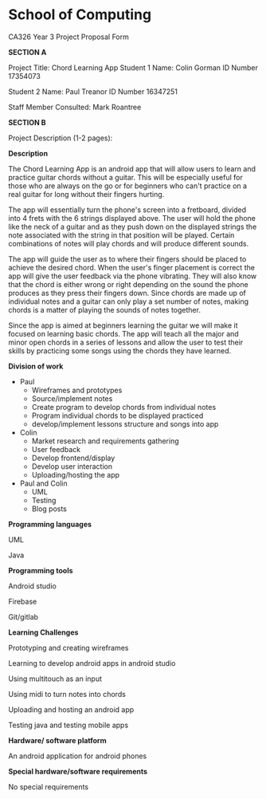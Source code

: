 # School of Computing
CA326 Year 3 Project Proposal Form

**SECTION A**

Project Title: Chord Learning App
Student 1 Name: Colin Gorman      ID Number 17354073

Student 2 Name: Paul Treanor     ID Number   16347251

Staff Member Consulted: Mark Roantree

  **SECTION B**

Project Description (1-2 pages):

**Description**

The Chord Learning App is an android app that will allow users to learn and practice guitar chords without a guitar. This will be especially useful for those who are always on the go or for beginners who can&#39;t practice on a real guitar for long without their fingers hurting.

The app will essentially turn the phone&#39;s screen into a fretboard, divided into 4 frets with the 6 strings displayed above. The user will hold the phone like the neck of a guitar and as they push down on the displayed strings the note associated with the string in that position will be played. Certain combinations of notes will play chords and will produce different sounds.

The app will guide the user as to where their fingers should be placed to achieve the desired chord. When the user&#39;s finger placement is correct the app will give the user feedback via the phone vibrating. They will also know that the chord is either wrong or right depending on the sound the phone produces as they press their fingers down. Since chords are made up of individual notes and a guitar can only play a set number of notes, making chords is a matter of playing the sounds of notes together.

Since the app is aimed at beginners learning the guitar we will make it focused on learning basic chords. The app will teach all the major and minor open chords in a series of lessons and allow the user to test their skills by practicing some songs using the chords they have learned.

**Division of work**

- Paul
  - Wireframes and prototypes
  - Source/implement notes
  - Create program to develop chords from individual notes
  - Program individual chords to be displayed practiced
  - develop/implement lessons structure and songs into app
- Colin
  - Market research and requirements gathering
  - User feedback
  - Develop frontend/display
  - Develop user interaction
  - Uploading/hosting the app
- Paul and Colin
  - UML
  - Testing
  - Blog posts

**Programming languages**

UML

Java

**Programming tools**

Android studio

Firebase

Git/gitlab

**Learning Challenges**

Prototyping and creating wireframes

Learning to develop android apps in android studio

Using multitouch as an input

Using midi to turn notes into chords

Uploading and hosting an android app

Testing java and testing mobile apps

**Hardware/ software platform**

An android application for android phones

**Special hardware/software requirements**

No special requirements